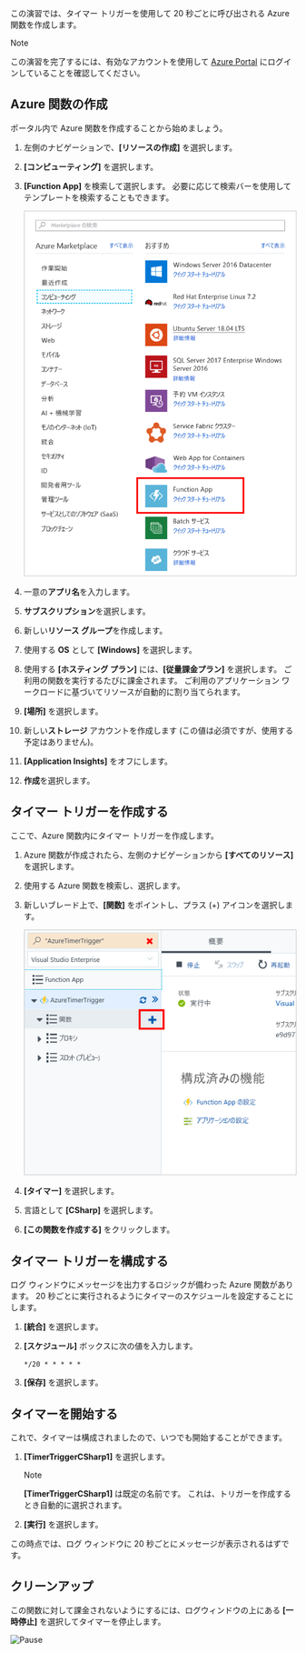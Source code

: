 この演習では、タイマー トリガーを使用して 20 秒ごとに呼び出される Azure 関数を作成します。

> [!NOTE] 
> この演習を完了するには、有効なアカウントを使用して [Azure Portal](https://portal.azure.com/) にログインしていることを確認してください。

## <a name="create-an-azure-function"></a>Azure 関数の作成

ポータル内で Azure 関数を作成することから始めましょう。

1. 左側のナビゲーションで、**[リソースの作成]** を選択します。

1. **[コンピューティング]** を選択します。

1. **[Function App]** を検索して選択します。 必要に応じて検索バーを使用してテンプレートを検索することもできます。

    ![Function App を選択する](../media/4-click-function-app.png)

1. 一意の**アプリ名**を入力します。

1. **サブスクリプション**を選択します。

1. 新しい**リソース グループ**を作成します。

1. 使用する **OS** として **[Windows]** を選択します。

1. 使用する **[ホスティング プラン]** には、**[従量課金プラン]** を選択します。 ご利用の関数を実行するたびに課金されます。 ご利用のアプリケーション ワークロードに基づいてリソースが自動的に割り当てられます。

1. **[場所]** を選択します。

1. 新しい**ストレージ** アカウントを作成します  (この値は必須ですが、使用する予定はありません)。

1. **[Application Insights]** をオフにします。

1. **作成**を選択します。

## <a name="create-a-timer-trigger"></a>タイマー トリガーを作成する

ここで、Azure 関数内にタイマー トリガーを作成します。

1. Azure 関数が作成されたら、左側のナビゲーションから **[すべてのリソース]** を選択します。

1. 使用する Azure 関数を検索し、選択します。

1. 新しいブレード上で、**[関数]** をポイントし、プラス (+) アイコンを選択します。

    ![[関数] をポイントし、プラスを選択する](../media/4-hover-function.png)

1. **[タイマー]** を選択します。

1. 言語として **[CSharp]** を選択します。

1. **[この関数を作成する]** をクリックします。

## <a name="configure-the-timer-trigger"></a>タイマー トリガーを構成する

ログ ウィンドウにメッセージを出力するロジックが備わった Azure 関数があります。 20 秒ごとに実行されるようにタイマーのスケジュールを設定することにします。

1. **[統合]** を選択します。

1. **[スケジュール]** ボックスに次の値を入力します。

    ```
    */20 * * * * *
    ```

1. **[保存]** を選択します。

## <a name="start-the-timer"></a>タイマーを開始する

これで、タイマーは構成されましたので、いつでも開始することができます。

1. **[TimerTriggerCSharp1]** を選択します。 

    > [!NOTE]
    > **[TimerTriggerCSharp1]** は既定の名前です。 これは、トリガーを作成するとき自動的に選択されます。

1. **[実行]** を選択します。 

この時点では、ログ ウィンドウに 20 秒ごとにメッセージが表示されるはずです。

## <a name="clean-up"></a>クリーンアップ

この関数に対して課金されないようにするには、ログウィンドウの上にある **[一時停止]** を選択してタイマーを停止します。

![Pause](../media/4-pause-timer.png)


